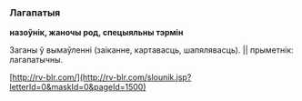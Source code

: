 ### Лагапатыя
**назоўнік, жаночы род, спецыяльны тэрмін**

Заганы ў вымаўленні (заіканне, картавасць, шапялявасць). || прыметнік: лагапатычны.

<a rel="author">[http://rv-blr.com/](http://rv-blr.com/slounik.jsp?letterId=0&maskId=0&pageId=1500)</a>
